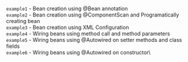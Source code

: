 `example1` - Bean creation using @Bean annotation\
`example2` - Bean creation using @ComponentScan and Programatically creating bean\
`example3` - Bean creation using XML Configuration\
`example4` - Wiring beans using method call and method parameters\
`example5` - Wiring beans using @Autowired on setter methods and class fields\
`example6` - Wiring beans using @Autowired on constructor\
